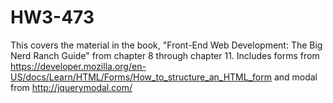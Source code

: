 # HW3-473
This covers the material in the book, "Front-End Web Development: The Big Nerd Ranch Guide" from chapter 8 through chapter 11. Includes forms from 
https://developer.mozilla.org/en-US/docs/Learn/HTML/Forms/How_to_structure_an_HTML_form 
and modal from http://jquerymodal.com/
